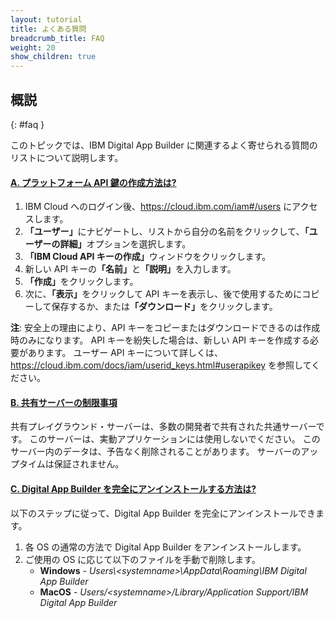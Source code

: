 ```yaml
---
layout: tutorial
title: よくある質問
breadcrumb_title: FAQ
weight: 20
show_children: true
---
```

<!-- NLS_CHARSET=UTF-8 -->
## 概説
{: #faq }

このトピックでは、IBM Digital App Builder に関連するよく寄せられる質問のリストについて説明します。

<div class="panel-group accordion" id="mfp-dab-faqs" role="tablist">
    <div class="panel panel-default">
        <div class="panel-heading" role="tab" id="mfp-dab-faq1">
            <h4 class="panel-title">
                <a role="button" data-toggle="collapse" data-parent="#mfp-dab-faqs" href="#collapse-mfp-dab-faq1" aria-expanded="true" aria-controls="collapse-mfp-dab-faq1"><b>A. プラットフォーム API 鍵の作成方法は?</b></a>
            </h4>
        </div>
        <div id="collapse-mfp-dab-faq1" class="panel-collapse collapse" role="tabpanel" aria-labelledby="mfp-dab-faq1">
            <div class="panel-body">
                <p>
                    <ol>
                        <li>IBM Cloud へのログイン後、<a href="https://cloud.ibm.com/iam#/users" target="_blank">https://cloud.ibm.com/iam#/users</a> にアクセスします。</li>
                        <li><b>「ユーザー」</b>にナビゲートし、リストから自分の名前をクリックして、<b>「ユーザーの詳細」</b>オプションを選択します。</li>
                        <li><b>「IBM Cloud API キーの作成」</b>ウィンドウをクリックします。</li>
                        <li>新しい API キーの<b>「名前」</b>と<b>「説明」</b>を入力します。</li>
                        <li><b>「作成」</b>をクリックします。</li>
                        <li>次に、<b>「表示」</b>をクリックして API キーを表示し、後で使用するためにコピーして保存するか、または<b>「ダウンロード」</b>をクリックします。</li>
                    </ol>
                    <b>注</b>: 安全上の理由により、API キーをコピーまたはダウンロードできるのは作成時のみになります。 API キーを紛失した場合は、新しい API キーを作成する必要があります。 ユーザー API キーについて詳しくは、<a href="https://cloud.ibm.com/docs/iam/userid_keys.html#userapikey">https://cloud.ibm.com/docs/iam/userid_keys.html#userapikey</a> を参照してください。
                </p>
            </div>
        </div>      
    </div>
    <div class="panel panel-default">
        <div class="panel-heading" role="tab" id="mfp-dab-faq2">
            <h4 class="panel-title">
                <a role="button" data-toggle="collapse" data-parent="#mfp-dab-faqs" href="#collapse-mfp-dab-faq2" aria-expanded="true" aria-controls="collapse-mfp-dab-faq2"><b>B. 共有サーバーの制限事項</b></a>
            </h4>
        </div>
        <div id="collapse-mfp-dab-faq2" class="panel-collapse collapse" role="tabpanel" aria-labelledby="mfp-dab-faq2">
            <div class="panel-body">
                  <p>共有プレイグラウンド・サーバーは、多数の開発者で共有された共通サーバーです。 このサーバーは、実動アプリケーションには使用しないでください。 このサーバー内のデータは、予告なく削除されることがあります。 サーバーのアップタイムは保証されません。</p>
            </div>
        </div>      
    </div>
    <div class="panel panel-default">
        <div class="panel-heading" role="tab" id="mfp-dab-faq3">
            <h4 class="panel-title">
                <a role="button" data-toggle="collapse" data-parent="#mfp-dab-faqs" href="#collapse-mfp-dab-faq3" aria-expanded="true" aria-controls="collapse-mfp-dab-faq3"><b>C. Digital App Builder を完全にアンインストールする方法は?</b></a>
            </h4>
        </div>
        <div id="collapse-mfp-dab-faq3" class="panel-collapse collapse" role="tabpanel" aria-labelledby="mfp-dab-faq3">
            <div class="panel-body">
                  <p>以下のステップに従って、Digital App Builder を完全にアンインストールできます。
                  <ol><li>各 OS の通常の方法で Digital App Builder をアンインストールします。</li>
                      <li>ご使用の OS に応じて以下のファイルを手動で削除します。
                      <ul><li><b>Windows</b> - <i>Users\&lt;systemname&gt;\AppData\Roaming\IBM Digital App Builder</i></li>
                          <li><b>MacOS</b> - <i>Users/&lt;systemname&gt;/Library/Application Support/IBM Digital App Builder</i></li>
                      </ul></li>
                  </ol></p>
            </div>
        </div>      
    </div>
</div>
<p>&nbsp;</p>       
